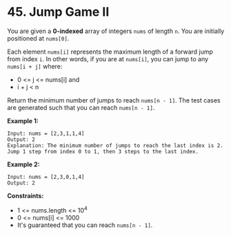 # 45. Jump Game II
You are given a **0-indexed** array of integers `nums` of length `n`. You are initially positioned at `nums[0]`.

Each element `nums[i]` represents the maximum length of a forward jump from index `i`. In other words, if you are at `nums[i]`, you can jump to any `nums[i + j]` where:

* 0 <= j <= nums[i] and
* i + j < n

Return the minimum number of jumps to reach `nums[n - 1]`. The test cases are generated such that you can reach `nums[n - 1]`.

**Example 1:**
```
Input: nums = [2,3,1,1,4]
Output: 2
Explanation: The minimum number of jumps to reach the last index is 2. Jump 1 step from index 0 to 1, then 3 steps to the last index.
```

**Example 2:**
```
Input: nums = [2,3,0,1,4]
Output: 2
```

**Constraints:**

* 1 <= nums.length <= 10<sup>4</sup>
* 0 <= nums[i] <= 1000
* It's guaranteed that you can reach `nums[n - 1]`.
 